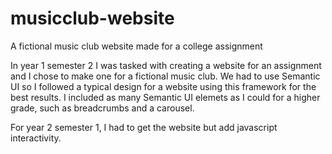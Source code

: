 # musicclub-website
A fictional music club website made for a college assignment

In year 1 semester 2 I was tasked with creating a website for an assignment and I chose to make one for a fictional music club.
We had to use Semantic UI so I followed a typical design for a website using this framework for the best results.
I included as many Semantic UI elemets as I could for a higher grade, such as breadcrumbs and a carousel. 

For year 2 semester 1, I had to get the website but add javascript interactivity. 
